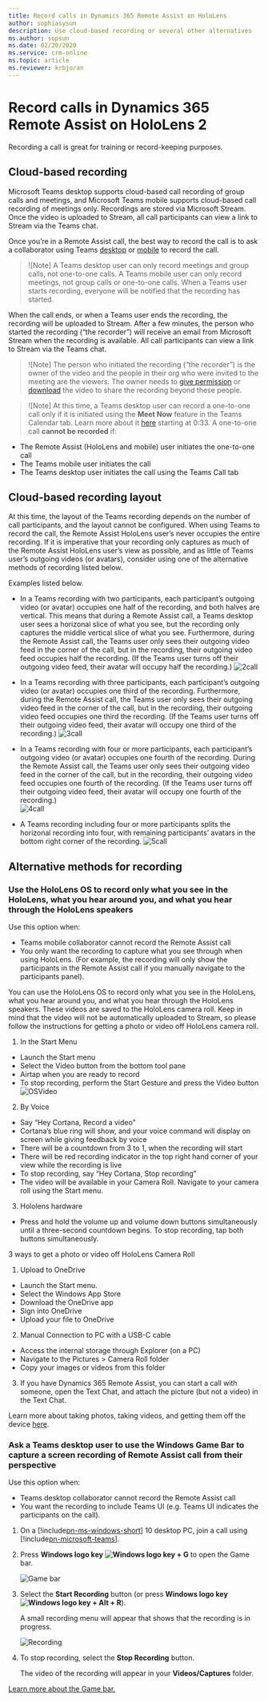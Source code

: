 ```yaml
---
title: Record calls in Dynamics 365 Remote Assist on HoloLens 
author: sophiasysun
description: Use cloud-based recording or several other alternatives 
ms.author: sopsun
ms.date: 02/20/2020
ms.service: crm-online
ms.topic: article
ms.reviewer: krbjoran
---
```

# Record calls in Dynamics 365 Remote Assist on HoloLens 2

Recording a call is great for training or record-keeping purposes.

## Cloud-based recording   

Microsoft Teams desktop supports cloud-based call recording of group calls and meetings, and Microsoft Teams mobile supports cloud-based call recording of meetings only. Recordings are stored via Microsoft Stream. Once the video is uploaded to Stream, all call participants can view a link to Stream via the Teams chat.

Once you’re in a Remote Assist call, the best way to record the call is to ask a collaborator using Teams [desktop]( https://support.office.com/en-us/article/Record-a-meeting-in-Teams-34dfbe7f-b07d-4a27-b4c6-de62f1348c24) or [mobile]( https://support.office.com/en-us/article/Record-a-meeting-in-Teams-34dfbe7f-b07d-4a27-b4c6-de62f1348c24#ID0EAABAAA=Mobile) to record the call. 

> ![Note]
> A Teams desktop user can only record meetings and group calls, not one-to-one calls. A Teams mobile user can only record meetings, not group calls or one-to-one calls. 
When a Teams user starts recording, everyone will be notified that the recording has started. 

When the call ends, or when a Teams user ends the recording, the recording will be uploaded to Stream. After a few minutes, the person who started the recording (“the recorder”) will receive an email from Microsoft Stream when the recording is available. All call participants can view a link to Stream via the Teams chat.


> ![Note]
> The person who initiated the recording (“the recorder”) is the owner of the video and the people in their org who were invited to the meeting are the viewers. The owner needs to [give permission](https://support.office.com/en-us/article/Play-and-share-a-meeting-recording-in-Teams-7d7e5dc5-9ae4-4b94-8589-27496037e8fa#bkmk_sharemeetingrecording) or [download](https://support.office.com/en-us/article/Play-and-share-a-meeting-recording-in-Teams-7d7e5dc5-9ae4-4b94-8589-27496037e8fa#bkmk_downloadmeetingrecording) the video to share the recording beyond these people.  

> ![Note]
>  At this time, a Teams desktop user can record a one-to-one call only if it is initiated using the **Meet Now** feature in the Teams Calendar tab. Learn more about it [here](https://www.microsoft.com/en-us/videoplayer/embed/RWedV7?pid=ocpVideo0-innerdiv-oneplayer&postJsllMsg=true&maskLevel=20&market=en-us) starting at 0:33. A one-to-one call **cannot be recorded** if:
* The Remote Assist (HoloLens and mobile) user initiates the one-to-one call
* The Teams mobile user initiates the call  
*	The Teams desktop user initiates the call using the Teams Call tab

## Cloud-based recording layout 

At this time, the layout of the Teams recording depends on the number of call participants, and the layout cannot be configured. When using Teams to record the call, the Remote Assist HoloLens user’s never occupies the entire recording. If it is imperative that your recording only captures as much of the Remote Assist HoloLens user’s view as possible, and as little of Teams user’s outgoing videos (or avatars), consider using one of the alternative methods of recording listed below. 

Examples listed below.

* In a Teams recording with two participants, each participant’s outgoing video (or avatar) occupies one half of the recording, and both halves are vertical. This means that during a Remote Assist call, a Teams desktop user sees a horizonal slice of what you see, but the recording only captures the middle vertical slice of what you see. Furthermore, during the Remote Assist call, the Teams user only sees their outgoing video feed in the corner of the call, but in the recording, their outgoing video feed occupies half the recording. (If the Teams user turns off their outgoing video feed, their avatar will occupy half the recording.)
![2call](media/2call.png "2call")

*	In a Teams recording with three participants, each participant’s outgoing video (or avatar) occupies one third of the recording. Furthermore, during the Remote Assist call, the Teams user only sees their outgoing video feed in the corner of the call, but in the recording, their outgoing video feed occupies one third the recording. (If the Teams user turns off their outgoing video feed, their avatar will occupy one third of the recording.)
![3call](media/3call.png "3call")

*	In a Teams recording with four or more participants, each participant’s outgoing video (or avatar) occupies one fourth of the recording. During the Remote Assist call, the Teams user only sees their outgoing video feed in the corner of the call, but in the recording, their outgoing video feed occupies one fourth of the recording. (If the Teams user turns off their outgoing video feed, their avatar will occupy one fourth of the recording.)  
![4call](media/4call.png "4call")

* A Teams recording including four or more participants splits the horizonal recording into four, with remaining participants’ avatars in the bottom right corner of the recording. 
![5call](media/5call.png "5call")


 
 

## Alternative methods for recording 

### Use the HoloLens OS to record only what you see in the HoloLens, what you hear around you, and what you hear through the HoloLens speakers

Use this option when:
*	Teams mobile collaborator cannot record the Remote Assist call
*	You only want the recording to capture what you see through when using HoloLens. (For example, the recording will only show the participants in the Remote Assist call if you manually navigate to the participants panel). 

You can use the HoloLens OS to record only what you see in the HoloLens, what you hear around you, and what you hear through the HoloLens speakers. These videos are saved to the HoloLens camera roll. Keep in mind that the video will not be automatically uploaded to Stream, so please follow the instructions for getting a photo or video off HoloLens camera roll. 
1.	In the Start Menu
* Launch the Start menu
* Select the Video button from the bottom tool pane  
*	Airtap when you are ready to record
*	To stop recording, perform the Start Gesture and press the Video button  
![OSVideo](media/RAHL_OSVideo.png "OSVideo")

2.	By Voice
* Say “Hey Cortana, Record a video”
*	Cortana’s blue ring will show, and your voice command will display on screen while giving feedback by voice
*	There will be a countdown from 3 to 1, when the recording will start
*	There will be red recording indicator in the top right hand corner of your view while the recording is live
*	To stop recording, say “Hey Cortana, Stop recording”
* The video will be available in your Camera Roll. Navigate to your camera roll using the Start menu.
3. Hololens hardware
*	Press and hold the volume up and volume down buttons simultaneously until a three-second countdown begins. To stop recording, tap both buttons simultaneously.
 

3 ways to get a photo or video off HoloLens Camera Roll 
1.	Upload to OneDrive
*	Launch the Start menu. 
*	Select the Windows App Store 
*	Download the OneDrive app    
*	Sign into OneDrive 
*	Upload your file to OneDrive
2.	Manual Connection to PC with a USB-C cable
*	Access the internal storage through Explorer (on a PC)
*	Navigate to the Pictures > Camera Roll folder
*	Copy your images or videos from this folder
3.	If you have Dynamics 365 Remote Assist, you can start a call with someone, open the Text Chat, and attach the picture (but not a video) in the Text Chat.

Learn more about taking photos, taking videos, and getting them off the device [here](https://docs.microsoft.com/en-us/hololens/holographic-photos-and-videos#capture-a-mixed-reality-photo).



### Ask a Teams desktop user to use the Windows Game Bar to capture a screen recording of Remote Assist call from their perspective

Use this option when:
*	Teams desktop collaborator cannot record the Remote Assist call
*	You want the recording to include Teams UI (e.g. Teams UI indicates the participants on the call).

1. On a [!include[pn-ms-windows-short](../includes/pn-ms-windows-short.md)] 10 desktop PC, join a call using [!include[pn-microsoft-teams](../includes/pn-microsoft-teams.md)].

2. Press **Windows logo key ![Windows logo key](media/windows-logo-key.png "Windows logo key") + G** to open the Game bar.

   ![Game bar](media/game-bar.png "Game bar")

3. Select the **Start Recording** button (or press **Windows logo key ![Windows logo key](media/windows-logo-key.png "Windows logo key") + Alt + R**).

   A small recording menu will appear that shows that the recording is in progress.
   
   ![Recording](media/recording.PNG "Recording")
   
4. To stop recording, select the **Stop Recording** button.

   The video of the recording will appear in your **Videos/Captures** folder.
   
[Learn more about the Game bar.](https://support.xbox.com/xbox-on-windows/social/record-game-clips-game-bar-windows-10)
